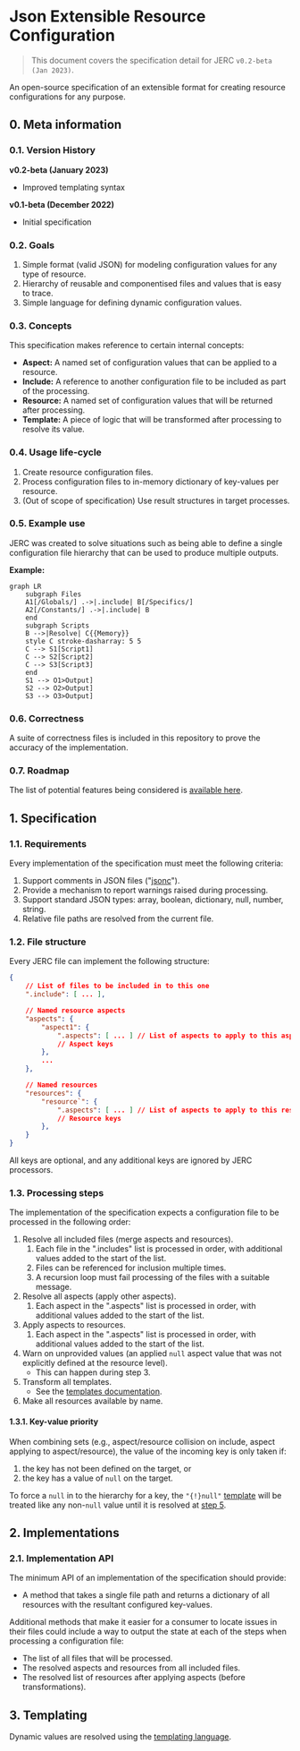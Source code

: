# Json Extensible Resource Configuration
>This document covers the specification detail for JERC `v0.2-beta (Jan 2023)`.

An open-source specification of an extensible format for creating resource configurations for any purpose.

## 0. Meta information

### 0.1. Version History
**v0.2-beta (January 2023)**
* Improved templating syntax

**v0.1-beta (December 2022)**
* Initial specification

### 0.2. Goals
1. Simple format (valid JSON) for modeling configuration values for any type of resource.
2. Hierarchy of reusable and componentised files and values that is easy to trace.
3. Simple language for defining dynamic configuration values.

### 0.3. Concepts
This specification makes reference to certain internal concepts:
* **Aspect:** A named set of configuration values that can be applied to a resource.
* **Include:** A reference to another configuration file to be included as part of the processing.
* **Resource:** A named set of configuration values that will be returned after processing.
* **Template:** A piece of logic that will be transformed after processing to resolve its value.

### 0.4. Usage life-cycle
1. Create resource configuration files.
2. Process configuration files to in-memory dictionary of key-values per resource.
3. (Out of scope of specification) Use result structures in target processes.

### 0.5. Example use
JERC was created to solve situations such as being able to define a single configuration file hierarchy that can be used to produce multiple outputs.

**Example:**
```mermaid
graph LR
    subgraph Files
    A1[/Globals/] .->|.include| B[/Specifics/]
    A2[/Constants/] .->|.include| B
    end
    subgraph Scripts
    B -->|Resolve| C{{Memory}}
    style C stroke-dasharray: 5 5
    C --> S1[Script1]
    C --> S2[Script2]
    C --> S3[Script3]
    end
    S1 --> O1>Output]
    S2 --> O2>Output]
    S3 --> O3>Output]
```

### 0.6. Correctness
A suite of correctness files is included in this repository to prove the accuracy of the implementation.

### 0.7. Roadmap
The list of potential features being considered is [available here](future.md).

## 1. Specification
### 1.1. Requirements
Every implementation of the specification must meet the following criteria:
1. Support comments in JSON files ("[jsonc](https://code.visualstudio.com/docs/languages/json#_json-with-comments)").
2. Provide a mechanism to report warnings raised during processing.
3. Support standard JSON types: array, boolean, dictionary, null, number, string.
4. Relative file paths are resolved from the current file.

### 1.2. File structure
Every JERC file can implement the following structure:
```json
{
    // List of files to be included in to this one
    ".include": [ ... ],

    // Named resource aspects
    "aspects": {
        "aspect1": {
            ".aspects": [ ... ] // List of aspects to apply to this aspect
            // Aspect keys
        },
        ...
    },

    // Named resources
    "resources": {
        "resource`": {
            ".aspects": [ ... ] // List of aspects to apply to this resource
            // Resource keys
        },
    }
}
```

All keys are optional, and any additional keys are ignored by JERC processors.

### 1.3. Processing steps
The implementation of the specification expects a configuration file to be processed in the following order:
1. Resolve all included files (merge aspects and resources).
   1. Each file in the ".includes" list is processed in order, with additional values added to the start of the list.
   2. Files can be referenced for inclusion multiple times.
   3. A recursion loop must fail processing of the files with a suitable message.
2. Resolve all aspects (apply other aspects).
   1. Each aspect in the ".aspects" list is processed in order, with additional values added to the start of the list.
3. Apply aspects to resources.
   1. Each aspect in the ".aspects" list is processed in order, with additional values added to the start of the list.
4. Warn on unprovided values (an applied `null` aspect value that was not explicitly defined at the resource level).
   - This can happen during step 3.
5. Transform all templates.
    - See the [templates documentation](templates.md).
6. Make all resources available by name.

#### 1.3.1. Key-value priority
When combining sets (e.g., aspect/resource collision on include, aspect applying to aspect/resource), the value of the incoming key is only taken if:
1. the key has not been defined on the target, or
2. the key has a value of `null` on the target.

To force a `null` in to the hierarchy for a key, the `"{!}null"` [template](templates.md) will be treated like any non-`null` value until it is resolved at [step 5](#processing-steps).

## 2. Implementations
### 2.1. Implementation API
The minimum API of an implementation of the specification should provide:
* A method that takes a single file path and returns a dictionary of all resources with the resultant configured key-values.

Additional methods that make it easier for a consumer to locate issues in their files could include a way to output the state at each of the steps when processing a configuration file:
* The list of all files that will be processed.
* The resolved aspects and resources from all included files.
* The resolved list of resources after applying aspects (before transformations).

## 3. Templating
Dynamic values are resolved using the [templating language](templates.md).